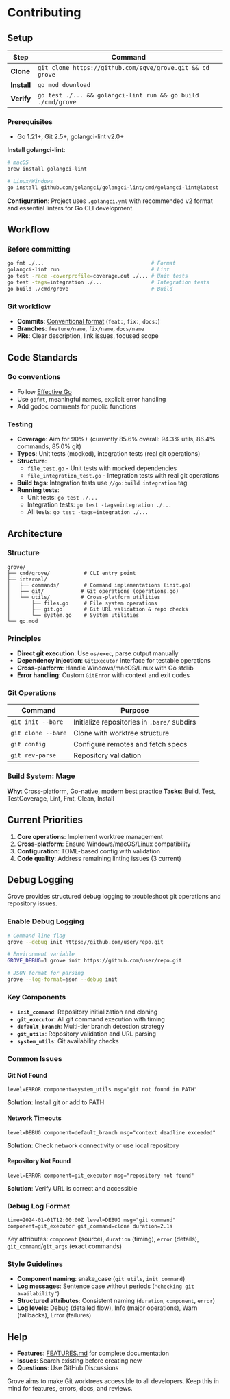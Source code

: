 # Contributing

## Setup

| Step        | Command                                                      |
| ----------- | ------------------------------------------------------------ |
| **Clone**   | `git clone https://github.com/sqve/grove.git && cd grove`    |
| **Install** | `go mod download`                                            |
| **Verify**  | `go test ./... && golangci-lint run && go build ./cmd/grove` |

### Prerequisites

- Go 1.21+, Git 2.5+, golangci-lint v2.0+

**Install golangci-lint**: 
```bash
# macOS
brew install golangci-lint

# Linux/Windows
go install github.com/golangci/golangci-lint/cmd/golangci-lint@latest
```

**Configuration**: Project uses `.golangci.yml` with recommended v2 format and essential linters for Go CLI development.

## Workflow

### Before committing

```bash
go fmt ./...                                   # Format
golangci-lint run                              # Lint
go test -race -coverprofile=coverage.out ./... # Unit tests
go test -tags=integration ./...                # Integration tests
go build ./cmd/grove                           # Build
```

### Git workflow

- **Commits**: [Conventional format](https://conventionalcommits.org) (`feat:`, `fix:`, `docs:`)
- **Branches**: `feature/name`, `fix/name`, `docs/name`
- **PRs**: Clear description, link issues, focused scope

## Code Standards

### Go conventions

- Follow [Effective Go](https://golang.org/doc/effective_go.html)
- Use `gofmt`, meaningful names, explicit error handling
- Add godoc comments for public functions

### Testing

- **Coverage**: Aim for 90%+ (currently 85.6% overall: 94.3% utils, 86.4% commands, 85.0% git)
- **Types**: Unit tests (mocked), integration tests (real git operations)
- **Structure**: 
  - `file_test.go` - Unit tests with mocked dependencies
  - `file_integration_test.go` - Integration tests with real git operations
- **Build tags**: Integration tests use `//go:build integration` tag
- **Running tests**:
  - Unit tests: `go test ./...`
  - Integration tests: `go test -tags=integration ./...`
  - All tests: `go test -tags=integration ./...`

## Architecture

### Structure

```
grove/
├── cmd/grove/           # CLI entry point
├── internal/
│   ├── commands/        # Command implementations (init.go)
│   ├── git/            # Git operations (operations.go)
│   └── utils/          # Cross-platform utilities
│       ├── files.go     # File system operations
│       ├── git.go       # Git URL validation & repo checks
│       └── system.go    # System utilities
└── go.mod
```

### Principles

- **Direct git execution**: Use `os/exec`, parse output manually
- **Dependency injection**: `GitExecutor` interface for testable operations
- **Cross-platform**: Handle Windows/macOS/Linux with Go stdlib
- **Error handling**: Custom `GitError` with context and exit codes

### Git Operations

| Command            | Purpose                                     |
| ------------------ | ------------------------------------------- |
| `git init --bare`  | Initialize repositories in `.bare/` subdirs |
| `git clone --bare` | Clone with worktree structure               |
| `git config`       | Configure remotes and fetch specs           |
| `git rev-parse`    | Repository validation                       |

### Build System: Mage

**Why**: Cross-platform, Go-native, modern best practice
**Tasks**: Build, Test, TestCoverage, Lint, Fmt, Clean, Install

## Current Priorities

1. **Core operations**: Implement worktree management
2. **Cross-platform**: Ensure Windows/macOS/Linux compatibility
3. **Configuration**: TOML-based config with validation
4. **Code quality**: Address remaining linting issues (3 current)

## Debug Logging

Grove provides structured debug logging to troubleshoot git operations and repository issues.

### Enable Debug Logging

```bash
# Command line flag
grove --debug init https://github.com/user/repo.git

# Environment variable  
GROVE_DEBUG=1 grove init https://github.com/user/repo.git

# JSON format for parsing
grove --log-format=json --debug init
```

### Key Components

- **`init_command`**: Repository initialization and cloning
- **`git_executor`**: All git command execution with timing
- **`default_branch`**: Multi-tier branch detection strategy
- **`git_utils`**: Repository validation and URL parsing
- **`system_utils`**: Git availability checks

### Common Issues

#### Git Not Found
```
level=ERROR component=system_utils msg="git not found in PATH"
```
**Solution**: Install git or add to PATH

#### Network Timeouts
```
level=DEBUG component=default_branch msg="context deadline exceeded"
```
**Solution**: Check network connectivity or use local repository

#### Repository Not Found
```
level=ERROR component=git_executor msg="repository not found"  
```
**Solution**: Verify URL is correct and accessible

### Debug Log Format

```
time=2024-01-01T12:00:00Z level=DEBUG msg="git command" component=git_executor git_command=clone duration=2.1s
```

Key attributes: `component` (source), `duration` (timing), `error` (details), `git_command`/`git_args` (exact commands)

### Style Guidelines

- **Component naming**: snake_case (`git_utils`, `init_command`)
- **Log messages**: Sentence case without periods (`"checking git availability"`)
- **Structured attributes**: Consistent naming (`duration`, `component`, `error`)
- **Log levels**: Debug (detailed flow), Info (major operations), Warn (fallbacks), Error (failures)

## Help

- **Features**: [FEATURES.md](FEATURES.md) for complete documentation
- **Issues**: Search existing before creating new
- **Questions**: Use GitHub Discussions

Grove aims to make Git worktrees accessible to all developers. Keep this in mind for features, errors, docs, and reviews.

